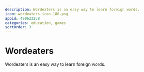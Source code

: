 ```yaml
---
description: Wordeaters is an easy way to learn foreign words.
icon: wordeaters-icon-180.png
appid: 490622258
categories: education, games
sortOrder: 3
---
```

# Wordeaters

Wordeaters is an easy way to learn foreign words.
